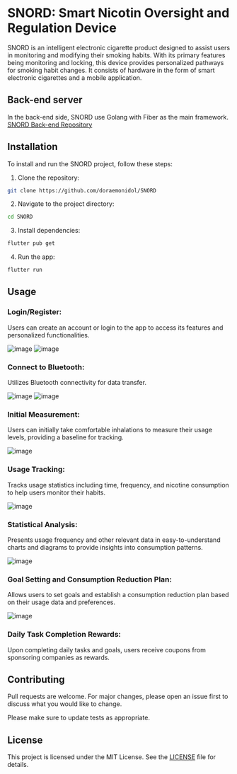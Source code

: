 # SNORD: Smart Nicotin Oversight and Regulation Device

SNORD is an intelligent electronic cigarette product designed to assist users in monitoring and modifying their smoking habits. With its primary features being monitoring and locking, this device provides personalized pathways for smoking habit changes. It consists of hardware in the form of smart electronic cigarettes and a mobile application.

## Back-end server

In the back-end side, SNORD use Golang with Fiber as the main framework. [SNORD Back-end Repository](https://github.com/YangTuanAnh/solution_challenge_golang_server)

## Installation
To install and run the SNORD project, follow these steps:
1. Clone the repository: 
```bash
git clone https://github.com/doraemonidol/SNORD
```

2. Navigate to the project directory: 
```bash
cd SNORD
```

3. Install dependencies: 
```bash
flutter pub get
```

4. Run the app: 
```bash
flutter run
```

## Usage

### Login/Register:
Users can create an account or login to the app to access its features and personalized functionalities.

![image](https://github.com/doraemonidol/SNORD/assets/87884396/f1ab8550-0b48-47bf-8010-d1f1b268d986)
![image](https://github.com/doraemonidol/SNORD/assets/87884396/dc10081a-3ba1-42b0-badd-a7399a944a4a)

### Connect to Bluetooth:
Utilizes Bluetooth connectivity for data transfer.

![image](https://github.com/doraemonidol/SNORD/assets/87884396/a047f7d1-843d-4e5d-b954-b89afee6f55d)
![image](https://github.com/doraemonidol/SNORD/assets/87884396/2f3cee84-7684-4263-81c6-82479dcf5e32)

### Initial Measurement:
Users can initially take comfortable inhalations to measure their usage levels, providing a baseline for tracking.

![image](https://github.com/doraemonidol/SNORD/assets/87884396/fcdad4f4-4abf-4408-bd03-cb08d00e56fb)

### Usage Tracking:
Tracks usage statistics including time, frequency, and nicotine consumption to help users monitor their habits.

![image](https://github.com/doraemonidol/SNORD/assets/87884396/b7ae3fdc-d8ab-428f-beea-233502da04a9)

### Statistical Analysis:
Presents usage frequency and other relevant data in easy-to-understand charts and diagrams to provide insights into consumption patterns.

![image](https://github.com/doraemonidol/SNORD/assets/87884396/ea42e7b2-6456-462d-bd53-eaab7487b87c)

### Goal Setting and Consumption Reduction Plan:
Allows users to set goals and establish a consumption reduction plan based on their usage data and preferences.

![image](https://github.com/doraemonidol/SNORD/assets/87884396/5c343154-2cef-4838-85ed-5130c8d38f23)

### Daily Task Completion Rewards:
Upon completing daily tasks and goals, users receive coupons from sponsoring companies as rewards.

## Contributing

Pull requests are welcome. For major changes, please open an issue first
to discuss what you would like to change.

Please make sure to update tests as appropriate.

## License

This project is licensed under the MIT License. See the [LICENSE](https://choosealicense.com/licenses/mit/) file for details.
